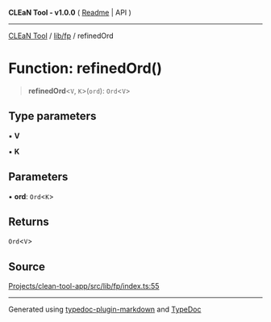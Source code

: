 **CLEaN Tool - v1.0.0** ( [Readme](../../../README.md) \| API )

***

[CLEaN Tool](../../../modules.md) / [lib/fp](../README.md) / refinedOrd

# Function: refinedOrd()

> **refinedOrd**\<`V`, `K`\>(`ord`): `Ord`\<`V`\>

## Type parameters

▪ **V**

▪ **K**

## Parameters

▪ **ord**: `Ord`\<`K`\>

## Returns

`Ord`\<`V`\>

## Source

[Projects/clean-tool-app/src/lib/fp/index.ts:55](https://github.com/yuckyh/clean-tool-app/)

***

Generated using [typedoc-plugin-markdown](https://www.npmjs.com/package/typedoc-plugin-markdown) and [TypeDoc](https://typedoc.org/)
